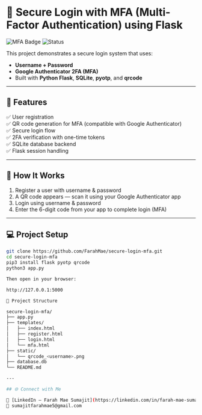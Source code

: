 # 🔐 Secure Login with MFA (Multi-Factor Authentication)  using Flask
![MFA Badge](https://img.shields.io/badge/Secure-MFA-green?style=flat-square&logo=python)
![Status](https://img.shields.io/badge/status-working-blue?style=flat-square)


This project demonstrates a secure login system that uses:
- **Username + Password**
- **Google Authenticator 2FA (MFA)**
- Built with **Python Flask**, **SQLite**, **pyotp**, and **qrcode**

---

## 🚀 Features

✅ User registration  
✅ QR code generation for MFA (compatible with Google Authenticator)  
✅ Secure login flow  
✅ 2FA verification with one-time tokens  
✅ SQLite database backend  
✅ Flask session handling  

---

## 🧪 How It Works

1. Register a user with username & password
2. A QR code appears — scan it using your Google Authenticator app
3. Login using username & password
4. Enter the 6-digit code from your app to complete login (MFA)

---

## 💻 Project Setup

```bash
git clone https://github.com/FarahMae/secure-login-mfa.git
cd secure-login-mfa
pip3 install flask pyotp qrcode
python3 app.py

Then open in your browser:

http://127.0.0.1:5000

📁 Project Structure

secure-login-mfa/
├── app.py
├── templates/
│   ├── index.html
│   ├── register.html
│   ├── login.html
│   └── mfa.html
├── static/
│   └── qrcode_<username>.png
├── database.db
└── README.md

---

## 🌐 Connect with Me

🔗 [LinkedIn – Farah Mae Sumajit](https://linkedin.com/in/farah-mae-sumajit-a03493303)  
📧 sumajitfarahmae5@gmail.com

